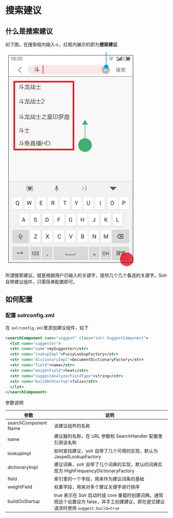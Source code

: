 # 搜索建议

## 什么是搜索建议

如下图，在搜索框内输入`斗`，红框内展示的即为**搜索建议**

![搜索建议示意图](search-suggest.PNG)

所谓搜索建议，就是根据用户已输入的关键字，提供几个几个备选的关键字。Solr 自带建议组件，只需简单配置即可。

## 如何配置

### 配置 solrconfig.xml

在 `solrconfig.xml`里添加建议组件，如下

```xml
<searchComponent name="suggest" class="solr.SuggestComponent">
  <lst name="suggester">
  <str name="name">mySuggester</str>
  <str name="lookupImpl">FuzzyLookupFactory</str>
  <str name="dictionaryImpl">DocumentDictionaryFactory</str>
  <str name="field">name</str>
  <str name="weightField">heat</str>
  <str name="suggestAnalyzerFieldType">string</str>
  <str name="buildOnStartup">false</str>
  </lst>
</searchComponent>
```

参数说明

| 参数 | 说明 |
| -- | -- |
| searchComponent Name | 该建议组件的名称 |
| name | 建议器的名称，在 URL 参数和 SearchHandler 配置里引用该名称 |
| lookupImpl | 如何查找建议，solr 自带了几个可用的实现，默认为 JaspellLookupFactory |
| dictionaryImpl | 建议词典，solr 自带了几个词典的实现，默认的词典实现为 HighFrequencyDictionaryFactory |
| field | 索引里的一个字段，用来作为建议词条的基础 |
| weightField | 权重字段，用来对多个建议关键字进行排序 |
| buildOnStartup | true 表示在 Solr 启动时或 core 重载时创建词典。通常把这个设置设为 false，并手工创建建议，即在提交建议请求时使用 `suggest.build=true`|